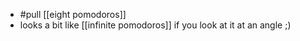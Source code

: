 - #pull [[eight pomodoros]]
- looks a bit like [[infinite pomodoros]] if you look at it at an angle ;)
